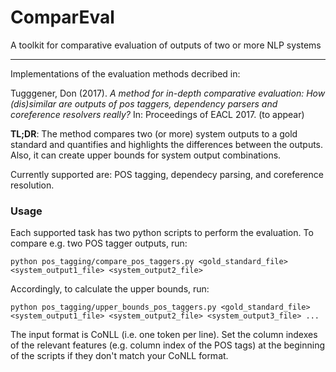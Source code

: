 # ComparEval
A toolkit for comparative evaluation of outputs of two or more NLP systems 

----

Implementations of the evaluation methods decribed in:

Tugggener, Don (2017). *A method for in-depth comparative evaluation: How (dis)similar are outputs of pos taggers, dependency parsers and coreference resolvers really?* In: Proceedings of EACL 2017. (to appear)

**TL;DR**: The method compares two (or more) system outputs to a gold standard and quantifies and highlights the differences between the outputs. Also, it can create upper bounds for system output combinations.

Currently supported are: POS tagging, dependecy parsing, and coreference resolution.

### Usage ###
Each supported task has two python scripts to perform the evaluation. To compare e.g. two POS tagger outputs, run:
```
python pos_tagging/compare_pos_taggers.py <gold_standard_file> <system_output1_file> <system_output2_file>
```
Accordingly, to calculate the upper bounds, run:
```
python pos_tagging/upper_bounds_pos_taggers.py <gold_standard_file> <system_output1_file> <system_output2_file> <system_output3_file> ...
```

The input format is CoNLL (i.e. one token per line). Set the column indexes of the relevant features (e.g. column index of the POS tags) at the beginning of the scripts if they don't match your CoNLL format.

